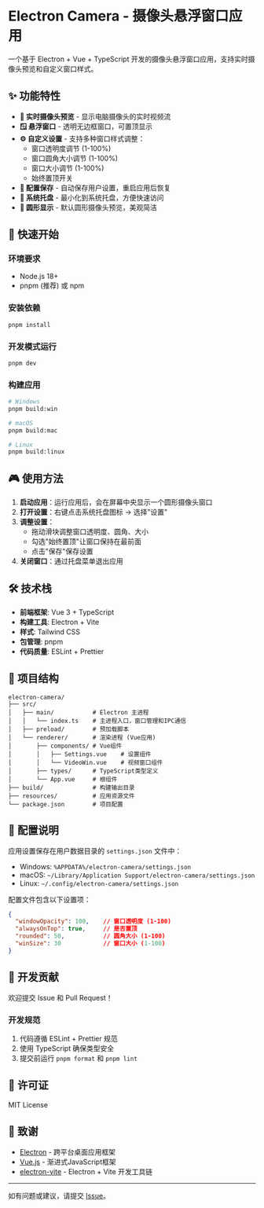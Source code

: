 # Electron Camera - 摄像头悬浮窗口应用

一个基于 Electron + Vue + TypeScript 开发的摄像头悬浮窗口应用，支持实时摄像头预览和自定义窗口样式。

## ✨ 功能特性

- **🎥 实时摄像头预览** - 显示电脑摄像头的实时视频流
- **🪟 悬浮窗口** - 透明无边框窗口，可置顶显示
- **⚙️ 自定义设置** - 支持多种窗口样式调整：
  - 窗口透明度调节 (1-100%)
  - 窗口圆角大小调节 (1-100%)
  - 窗口大小调节 (1-100%)
  - 始终置顶开关
- **💾 配置保存** - 自动保存用户设置，重启应用后恢复
- **📌 系统托盘** - 最小化到系统托盘，方便快速访问
- **🎯 圆形显示** - 默认圆形摄像头预览，美观简洁

## 🚀 快速开始

### 环境要求

- Node.js 18+
- pnpm (推荐) 或 npm

### 安装依赖

```bash
pnpm install
```

### 开发模式运行

```bash
pnpm dev
```

### 构建应用

```bash
# Windows
pnpm build:win

# macOS
pnpm build:mac

# Linux
pnpm build:linux
```

## 🎮 使用方法

1. **启动应用**：运行应用后，会在屏幕中央显示一个圆形摄像头窗口
2. **打开设置**：右键点击系统托盘图标 → 选择"设置"
3. **调整设置**：
   - 拖动滑块调整窗口透明度、圆角、大小
   - 勾选"始终置顶"让窗口保持在最前面
   - 点击"保存"保存设置
4. **关闭窗口**：通过托盘菜单退出应用

## 🛠️ 技术栈

- **前端框架**: Vue 3 + TypeScript
- **构建工具**: Electron + Vite
- **样式**: Tailwind CSS
- **包管理**: pnpm
- **代码质量**: ESLint + Prettier

## 📁 项目结构

```
electron-camera/
├── src/
│   ├── main/           # Electron 主进程
│   │   └── index.ts    # 主进程入口，窗口管理和IPC通信
│   ├── preload/        # 预加载脚本
│   └── renderer/       # 渲染进程 (Vue应用)
│       ├── components/ # Vue组件
│       │   ├── Settings.vue    # 设置组件
│       │   └── VideoWin.vue    # 视频窗口组件
│       ├── types/      # TypeScript类型定义
│       └── App.vue     # 根组件
├── build/              # 构建输出目录
├── resources/          # 应用资源文件
└── package.json        # 项目配置
```

## 🔧 配置说明

应用设置保存在用户数据目录的 `settings.json` 文件中：
- Windows: `%APPDATA%/electron-camera/settings.json`
- macOS: `~/Library/Application Support/electron-camera/settings.json`
- Linux: `~/.config/electron-camera/settings.json`

配置文件包含以下设置项：
```json
{
  "windowOpacity": 100,    // 窗口透明度 (1-100)
  "alwaysOnTop": true,     // 是否置顶
  "rounded": 50,           // 圆角大小 (1-100)
  "winSize": 30            // 窗口大小 (1-100)
}
```

## 🤝 开发贡献

欢迎提交 Issue 和 Pull Request！

### 开发规范

1. 代码遵循 ESLint + Prettier 规范
2. 使用 TypeScript 确保类型安全
3. 提交前运行 `pnpm format` 和 `pnpm lint`

## 📄 许可证

MIT License

## 🙏 致谢

- [Electron](https://www.electronjs.org/) - 跨平台桌面应用框架
- [Vue.js](https://vuejs.org/) - 渐进式JavaScript框架
- [electron-vite](https://electron-vite.org/) - Electron + Vite 开发工具链

---

如有问题或建议，请提交 [Issue](https://github.com/zhangyu-521/electron-camera/issues)。
